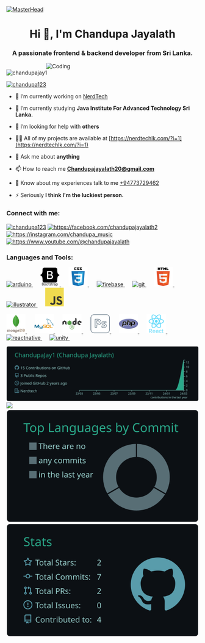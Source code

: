 [![MasterHead](https://repository-images.githubusercontent.com/588181932/e36ec678-7984-4cdd-8e4c-a3932772ff8e)](https://nerdtechlk.com/?i=1)
<h1 align="center">Hi 👋, I'm Chandupa Jayalath</h1>
<h3 align="center">A passionate frontend & backend developer from Sri Lanka.</h3>
<img align="right" alt="Coding" width="400" src="https://static.wixstatic.com/media/bbe642_62414e50bef34ce28db1afabf55f17ec~mv2.gif">

<p align="left"> <img src="https://komarev.com/ghpvc/?username=chandupajay1&label=Profile%20views&color=0e75b6&style=flat" alt="chandupajay1" /> </p>

<p align="left"> <a href="https://twitter.com/chandupa123" target="blank"><img src="https://img.shields.io/twitter/follow/chandupa123?logo=twitter&style=for-the-badge" alt="chandupa123" /></a> </p>

- 🔭 I’m currently working on [NerdTech](https://nerdtechlk.com/?i=1)

- 🌱 I’m currently studying **Java Institute For Advanced Technology Sri Lanka.**

- 🤝 I’m looking for help with **others**

- 👨‍💻 All of my projects are available at [https://nerdtechlk.com/?i=1](https://nerdtechlk.com/?i=1)

- 💬 Ask me about **anything**

- 📫 How to reach me **Chandupajayalath20@gmail.com**

- 📄 Know about my experiences talk to me [+94773729462](+94773729462)

- ⚡ Seriously **I think I'm the luckiest person.**

<h3 align="left">Connect with me:</h3>
<p align="left">
<a href="https://twitter.com/chandupa123" target="blank"><img align="center" src="https://raw.githubusercontent.com/rahuldkjain/github-profile-readme-generator/master/src/images/icons/Social/twitter.svg" alt="chandupa123" height="30" width="40" /></a>
<a href="https://fb.com/https://facebook.com/chandupajayalath2" target="blank"><img align="center" src="https://raw.githubusercontent.com/rahuldkjain/github-profile-readme-generator/master/src/images/icons/Social/facebook.svg" alt="https://facebook.com/chandupajayalath2" height="30" width="40" /></a>
<a href="https://instagram.com/https://instagram.com/chandupa_music" target="blank"><img align="center" src="https://raw.githubusercontent.com/rahuldkjain/github-profile-readme-generator/master/src/images/icons/Social/instagram.svg" alt="https://instagram.com/chandupa_music" height="30" width="40" /></a>
<a href="https://www.youtube.com/c/https://www.youtube.com/@chandupajayalath" target="blank"><img align="center" src="https://raw.githubusercontent.com/rahuldkjain/github-profile-readme-generator/master/src/images/icons/Social/youtube.svg" alt="https://www.youtube.com/@chandupajayalath" height="30" width="40" /></a>
</p>

<h3 align="left">Languages and Tools:</h3>

<p align="center"> 
  
<a href="https://www.arduino.cc/" target="_blank" rel="noreferrer"> <img src="https://cdn.worldvectorlogo.com/logos/arduino-1.svg" alt="arduino" width="50" height="50"/> </a> &nbsp;&nbsp;&nbsp;&nbsp;
<a href="https://getbootstrap.com" target="_blank" rel="noreferrer"> <img src="https://raw.githubusercontent.com/devicons/devicon/master/icons/bootstrap/bootstrap-plain-wordmark.svg" alt="bootstrap" width="50" height="50"/> </a> &nbsp;&nbsp;&nbsp;&nbsp;
<a href="https://www.w3schools.com/css/" target="_blank" rel="noreferrer"> <img src="https://raw.githubusercontent.com/devicons/devicon/master/icons/css3/css3-original-wordmark.svg" alt="css3" wwidth="50" height="50"/> </a> &nbsp;&nbsp;&nbsp;&nbsp;
<a href="https://firebase.google.com/" target="_blank" rel="noreferrer"> <img src="https://www.vectorlogo.zone/logos/firebase/firebase-icon.svg" alt="firebase" width="50" height="50"/> </a> &nbsp;&nbsp;&nbsp;&nbsp;
<a href="https://git-scm.com/" target="_blank" rel="noreferrer"> <img src="https://www.vectorlogo.zone/logos/git-scm/git-scm-icon.svg" alt="git" width="50" height="50"/> </a> &nbsp;&nbsp;&nbsp;&nbsp;
<a href="https://www.w3.org/html/" target="_blank" rel="noreferrer"> <img src="https://raw.githubusercontent.com/devicons/devicon/master/icons/html5/html5-original-wordmark.svg" alt="html5" width="50" height="50"/> </a> &nbsp;&nbsp;&nbsp;&nbsp;
<a href="https://www.adobe.com/in/products/illustrator.html" target="_blank" rel="noreferrer"> <img src="https://www.vectorlogo.zone/logos/adobe_illustrator/adobe_illustrator-icon.svg" alt="illustrator" width="50" height="50"/> </a> &nbsp;&nbsp;&nbsp;&nbsp;
<a href="https://developer.mozilla.org/en-US/docs/Web/JavaScript" target="_blank" rel="noreferrer"> <img src="https://raw.githubusercontent.com/devicons/devicon/master/icons/javascript/javascript-original.svg" alt="javascript" width="50" height="50"/> </a> </br> </br>
<a href="https://www.mongodb.com/" target="_blank" rel="noreferrer"> <img src="https://raw.githubusercontent.com/devicons/devicon/master/icons/mongodb/mongodb-original-wordmark.svg" alt="mongodb" width="50" height="50"/> </a> &nbsp;&nbsp;&nbsp;&nbsp;
<a href="https://www.mysql.com/" target="_blank" rel="noreferrer"> <img src="https://raw.githubusercontent.com/devicons/devicon/master/icons/mysql/mysql-original-wordmark.svg" alt="mysql" wwidth="50" height="50"/> </a> &nbsp;&nbsp;&nbsp;&nbsp;
<a href="https://nodejs.org" target="_blank" rel="noreferrer"> <img src="https://raw.githubusercontent.com/devicons/devicon/master/icons/nodejs/nodejs-original-wordmark.svg" alt="nodejs" width="50" height="50"/> </a> &nbsp;&nbsp;&nbsp;&nbsp;
<a href="https://www.photoshop.com/en" target="_blank" rel="noreferrer"> <img src="https://raw.githubusercontent.com/devicons/devicon/master/icons/photoshop/photoshop-line.svg" alt="photoshop" width="50" height="50"/> </a> &nbsp;&nbsp;&nbsp;&nbsp;
<a href="https://www.php.net" target="_blank" rel="noreferrer"> <img src="https://raw.githubusercontent.com/devicons/devicon/master/icons/php/php-original.svg" alt="php" width="50" height="50"/> </a> &nbsp;&nbsp;&nbsp;&nbsp;
<a href="https://reactjs.org/" target="_blank" rel="noreferrer"> <img src="https://raw.githubusercontent.com/devicons/devicon/master/icons/react/react-original-wordmark.svg" alt="react" width="50" height="50"/> </a> &nbsp;&nbsp;&nbsp;&nbsp;
<a href="https://reactnative.dev/" target="_blank" rel="noreferrer"> <img src="https://reactnative.dev/img/header_logo.svg" alt="reactnative" width="50" height="50"/> </a> &nbsp;&nbsp;&nbsp;&nbsp;
<a href="https://unity.com/" target="_blank" rel="noreferrer"> <img src="https://www.vectorlogo.zone/logos/unity3d/unity3d-icon.svg" alt="unity" width="50" height="50"/> </a> &nbsp;&nbsp;&nbsp;&nbsp;

</p>

[![](https://raw.githubusercontent.com/ChandupaJay1/ChandupaJay12/master/profile-summary-card-output/gotham/0-profile-details.svg)](https://github.com/vn7n24fzkq/github-profile-summary-cards)
[![](https://github.com/vn7n24fzkq/github-profile-summary-cards) ![](https://raw.githubusercontent.com/ChandupaJay1/ChandupaJay12/master/profile-summary-card-output/gotham/2-most-commit-language.svg)](https://github.com/vn7n24fzkq/github-profile-summary-cards)[![](https://raw.githubusercontent.com/ChandupaJay1/ChandupaJay12/master/profile-summary-card-output/gotham/3-stats.svg)](https://github.com/vn7n24fzkq/github-profile-summary-cards) 








